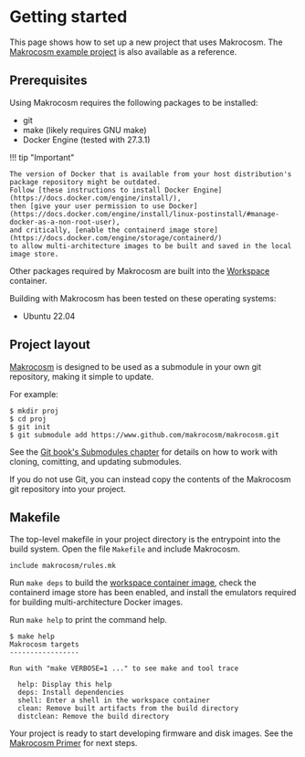 # Getting started

This page shows how to set up a new project that uses Makrocosm.
The [Makrocosm example project](https://www.github.com/makrocosm/example-project)
is also available as a reference.

## Prerequisites

Using Makrocosm requires the following packages to be installed:

  - git
  - make (likely requires GNU make)
  - Docker Engine (tested with 27.3.1)

!!! tip "Important"

    The version of Docker that is available from your host distribution's
    package repository might be outdated.
    Follow [these instructions to install Docker Engine](https://docs.docker.com/engine/install/),
    then [give your user permission to use Docker](https://docs.docker.com/engine/install/linux-postinstall/#manage-docker-as-a-non-root-user),
    and critically, [enable the containerd image store](https://docs.docker.com/engine/storage/containerd/)
    to allow multi-architecture images to be built and saved in the local image store.

Other packages required by Makrocosm are built into the [Workspace](primer.md#workspace) container.

Building with Makrocosm has been tested on these operating systems:

  - Ubuntu 22.04

## Project layout

[Makrocosm](https://www.github.com/makrocosm/makrocosm) is designed to be
used as a submodule in your own git repository, making it simple to update.

For example:

```shell-session
$ mkdir proj
$ cd proj
$ git init
$ git submodule add https://www.github.com/makrocosm/makrocosm.git
```

See the [Git book's Submodules chapter](https://git-scm.com/book/en/v2/Git-Tools-Submodules)
for details on how to work with cloning, comitting, and updating submodules.

If you do not use Git, you can instead copy the contents of the Makrocosm
git repository into your project.

## Makefile

The top-level makefile in your project directory is the entrypoint into
the build system.
Open the file `Makefile` and include Makrocosm.

```make title="Makefile"
include makrocosm/rules.mk
```

Run `make deps` to build the [workspace container image](primer.md#workspace),
check the containerd image store has been enabled, and install the emulators
required for building multi-architecture Docker images.

Run `make help` to print the command help.

```shell-session
$ make help
Makrocosm targets
-----------------

Run with "make VERBOSE=1 ..." to see make and tool trace

  help: Display this help
  deps: Install dependencies
  shell: Enter a shell in the workspace container
  clean: Remove built artifacts from the build directory
  distclean: Remove the build directory

```

Your project is ready to start developing firmware and disk images.
See the [Makrocosm Primer](primer.md) for next steps.
